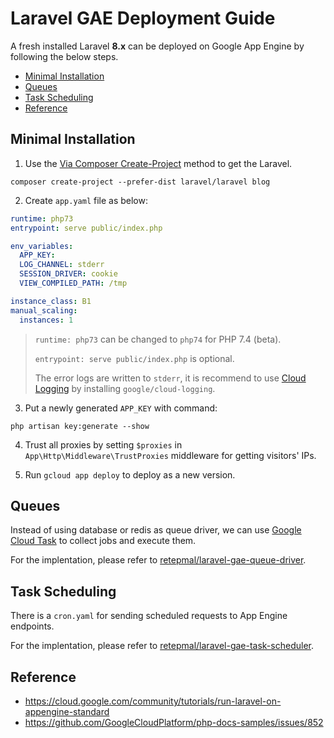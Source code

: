 # Laravel GAE Deployment Guide
A fresh installed Laravel **8.x** can be deployed on Google App Engine by following the below steps.

- [Minimal Installation](#minimal-installation)
- [Queues](#queues)
- [Task Scheduling](#task-scheduling)
- [Reference](#reference)


## Minimal Installation
1. Use the [Via Composer Create-Project](https://laravel.com/docs/8.x/installation#installing-laravel) method to get the Laravel.
```shell
composer create-project --prefer-dist laravel/laravel blog
```

2. Create ``app.yaml`` file as below:
```yaml
runtime: php73
entrypoint: serve public/index.php

env_variables:
  APP_KEY:
  LOG_CHANNEL: stderr
  SESSION_DRIVER: cookie
  VIEW_COMPILED_PATH: /tmp

instance_class: B1
manual_scaling:
  instances: 1
```

> ``runtime: php73`` can be changed to ``php74`` for PHP 7.4 (beta).
> 
> ``entrypoint: serve public/index.php`` is optional.
> 
> The error logs are written to ``stderr``, it is recommend to use [Cloud Logging](https://cloud.google.com/logging/docs/setup/php) by installing ``google/cloud-logging``.

3. Put a newly generated ``APP_KEY`` with command:
```shell
php artisan key:generate --show
```

4. Trust all proxies by setting ``$proxies`` in ``App\Http\Middleware\TrustProxies`` middleware for getting visitors' IPs.

5. Run ``gcloud app deploy`` to deploy as a new version.


## Queues
Instead of using database or redis as queue driver, we can use [Google Cloud Task](https://cloud.google.com/tasks) to collect jobs and execute them.

For the implentation, please refer to [retepmal/laravel-gae-queue-driver](https://github.com/retepmal/laravel-gae-queue-driver).


## Task Scheduling
There is a ``cron.yaml`` for sending scheduled requests to App Engine endpoints.

For the implentation, please refer to [retepmal/laravel-gae-task-scheduler](https://github.com/retepmal/laravel-gae-task-scheduler).


## Reference
- https://cloud.google.com/community/tutorials/run-laravel-on-appengine-standard
- https://github.com/GoogleCloudPlatform/php-docs-samples/issues/852
